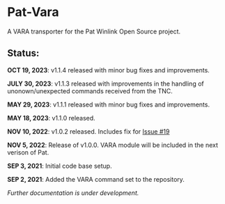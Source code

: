 # Pat-Vara
A VARA transporter for the Pat Winlink Open Source project.

## Status:
**OCT 19, 2023**: v1.1.4 released with minor bug fixes and improvements.

**JULY 30, 2023**: v1.1.3 released with improvements in the handling of unonown/unexpected commands received from the TNC. 

**MAY 29, 2023**: v1.1.1 released with minor bug fixes and improvements.

**MAY 18, 2023**: v1.1.0 released.

**NOV 10, 2022**: v1.0.2 released.  Includes fix for [Issue #19](https://github.com/n8jja/Pat-Vara/issues/19)

**NOV 5, 2022**: Release of v1.0.0.  VARA module will be included in the next verison of Pat.

**SEP 3, 2021**: Initial code base setup.

**SEP 2, 2021**: Added the VARA command set to the repository.


*Further documentation is under development.*
